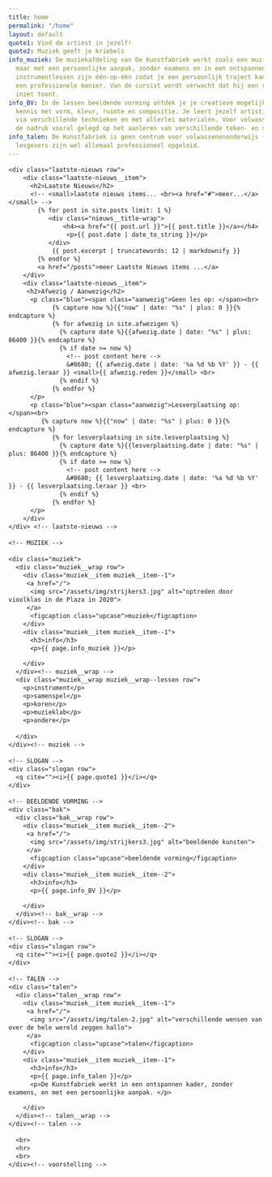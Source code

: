 ```yaml
---
title: home
permalink: "/home"
layout: default
quote1: Vind de artiest in jezelf!
quote2: Muziek geeft je kriebels
info_muziek: De muziekafdeling van De Kunstfabriek werkt zoals een muziekacademie,
  maar met een persoonlijke aanpak, zonder examens en in een ontspannen kader. De
  instrumentlessen zijn één-op-één zodat je een persoonlijk traject kan volgen op
  een professionele manier. Van de cursist wordt verwacht dat hij een regelmatige
  inzet toont.
info_BV: In de lessen beeldende vorming ontdek je je creatieve mogelijkheden. Je maakt
  kennis met vorm, kleur, ruimte en compositie. Je leert jezelf artistiek te uiten
  via verschillende technieken en met allerlei materialen. Voor volwassenen wordt
  de nadruk vooral gelegd op het aanleren van verschillende teken- en schildertechnieken.
info_talen: De Kunstfabriek is geen centrum voor volwassenenonderwijs (CVO), onze
  lesgevers zijn wel allemaal professioneel opgeleid.
---
```


  <main id="top">

    <div class="laatste-nieuws row">
        <div class="laatste-nieuws__item">
          <h2>Laatste Nieuws</h2>
          <!-- <small>laatste nieuws items... <br><a href="#">meer...</a></small> -->
            {% for post in site.posts limit: 1 %}
               <div class="nieuws__title-wrap">
                   <h4><a href="{{ post.url }}">{{ post.title }}</a></h4>
                    <p>{{ post.date | date_to_string }}</p>
               </div>
                {{ post.excerpt | truncatewords: 12 | markdownify }}
            {% endfor %}
            <a href="/posts">meer Laatste Nieuws items ...</a>
        </div>
        <div class="laatste-nieuws__item">
         <h2>Afwezig / Aanwezig</h2>
          <p class="blue"><span class="aanwezig">Geen les op: </span><br>
                {% capture now %}{{"now" | date: "%s" | plus: 0 }}{% endcapture %}
                {% for afwezig in site.afwezigen %}
                  {% capture date %}{{afwezig.date | date: "%s" | plus: 86400 }}{% endcapture %}
                  {% if date >= now %}
                    <!-- post content here -->
                    &#8680; {{ afwezig.date | date: '%a %d %b %Y' }} - {{ afwezig.leraar }} <small>{{ afwezig.reden }}</small> <br>
                  {% endif %}
                {% endfor %}
          </p>
          <p class="blue"><span class="aanwezig">Lesverplaatsing op: </span><br>
             {% capture now %}{{"now" | date: "%s" | plus: 0 }}{% endcapture %}
                {% for lesverplaatsing in site.lesverplaatsing %}
                  {% capture date %}{{lesverplaatsing.date | date: "%s" | plus: 86400 }}{% endcapture %}
                  {% if date >= now %}
                    <!-- post content here -->
                    &#8680; {{ lesverplaatsing.date | date: '%a %d %b %Y' }} - {{ lesverplaatsing.leraar }} <br>
                  {% endif %}
                {% endfor %}
          </p>
        </div>
    </div> <!-- laatste-nieuws -->

    <!-- MUZIEK -->

    <div class="muziek">
      <div class="muziek__wrap row">
        <div class="muziek__item muziek__item--1">
         <a href="/">
          <img src="/assets/img/strijkers3.jpg" alt="optreden door vioolklas in de Plaza in 2020">
         </a>
          <figcaption class="upcase">muziek</figcaption>
        </div>
        <div class="muziek__item muziek__item--1">
          <h3>info</h3>
          <p>{{ page.info_muziek }}</p>
<!--          <a href="/">meer info</a>-->
        </div>
      </div><!-- muziek__wrap -->
      <div class="muziek__wrap muziek__wrap--lessen row">
        <p>instrument</p>
        <p>samenspel</p>
        <p>koren</p>
        <p>muzieklab</p>
        <p>andere</p>

      </div>
    </div><!-- muziek -->

    <!-- SLOGAN -->
    <div class="slogan row">
      <q cite=""><i>{{ page.quote1 }}</i></q>
    </div>

    <!-- BEELDENDE VORMING -->
    <div class="bak">
      <div class="bak__wrap row">
        <div class="muziek__item muziek__item--2">
         <a href="/">
          <img src="/assets/img/strijkers3.jpg" alt="beeldende kunsten">
         </a>
          <figcaption class="upcase">beeldende vorming</figcaption>
        </div>
        <div class="muziek__item muziek__item--2">
          <h3>info</h3>
          <p>{{ page.info_BV }}</p>
<!--          <a href="/">meer info</a>-->
        </div>
      </div><!-- bak__wrap -->
    </div><!-- bak -->

    <!-- SLOGAN -->
    <div class="slogan row">
      <q cite=""><i>{{ page.quote2 }}</i></q>
    </div>

    <!-- TALEN -->
    <div class="talen">
      <div class="talen__wrap row">
        <div class="muziek__item muziek__item--1">
         <a href="/">
          <img src="/assets/img/talen-2.jpg" alt="verschillende wensen van over de hele wereld zeggen hallo">
         </a>
          <figcaption class="upcase">talen</figcaption>
        </div>
        <div class="muziek__item muziek__item--1">
          <h3>info</h3>
          <p>{{ page.info_talen }}</p>
          <p>De Kunstfabriek werkt in een ontspannen kader, zonder examens, en met een persoonlijke aanpak. </p>
<!--          <a href="/">meer info</a>-->
        </div>
      </div><!-- talen__wrap -->
    </div><!-- talen -->

      <br>
      <hr>
      <br>
    </div><!-- voorstelling -->

  </main>
